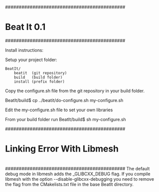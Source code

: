 ############################################
#   Beat It     0.1
############################################

Install instructions:

Setup your project folder:

    BeatIt/
        beatit  (git repository)
        build   (build folder)
        install (prefix folder)

Copy the configure.sh file  from the git repository in your build folder.

BeatIt/build$ cp ../beatit/do-configure.sh my-configure.sh

Edit the my-configure.sh file to set your own libraries

From your build folder run
BeatIt/build$ sh my-configure.sh

############################################
#
#   Linking Error With Libmesh
#
############################################
The default debug mode in libmesh adds the _GLIBCXX_DEBUG flag.
If you compile libmesh with the option --disable-glibcxx-debugging
you need to remove the flag from the CMakelists.txt file in 
the base BeatIt directory.
